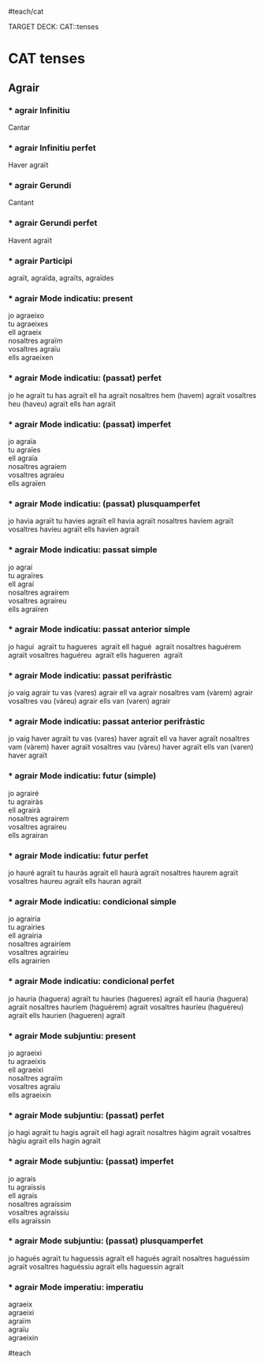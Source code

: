 #teach/cat

TARGET DECK: CAT::tenses


# CAT tenses

## Agrair
### * agrair Infinitiu 
Cantar
<!--ID: 1634484306343-->

### * agrair Infinitiu perfet 
Haver agraït
<!--ID: 1634484306351-->

### * agrair Gerundi 
Cantant
<!--ID: 1634484306358-->

### * agrair Gerundi perfet  
Havent agraït
<!--ID: 1634484306366-->

### * agrair Participi  
agraït, agraïda, agraïts, agraïdes
<!--ID: 1634484306374-->

### * agrair Mode indicatiu: present 
jo agraeixo  
tu agraeixes  
ell agraeix  
nosaltres agraïm  
vosaltres agraïu  
ells agraeixen
<!--ID: 1634484306381-->

### * agrair Mode indicatiu: (passat) perfet 
jo he agraït
tu has agraït
ell ha agraït
nosaltres hem (havem) agraït
vosaltres heu (haveu) agraït
ells han agraït
<!--ID: 1634484306389-->

### * agrair Mode indicatiu: (passat) imperfet 

jo agraïa  
tu agraïes  
ell agraïa  
nosaltres agraíem  
vosaltres agraíeu  
ells agraïen
<!--ID: 1634484306397-->

### * agrair Mode indicatiu: (passat) plusquamperfet 
jo havia agraït
tu havies agraït
ell havia agraït
nosaltres havíem agraït
vosaltres havíeu agraït
ells havien agraït
<!--ID: 1634484306404-->

### * agrair Mode indicatiu: passat simple 
jo agraí  
tu agraïres  
ell agraí  
nosaltres agraírem  
vosaltres agraíreu  
ells agraïren
<!--ID: 1634484306412-->

### * agrair Mode indicatiu: passat anterior simple 
jo haguí   agraït
tu hagueres   agraït
ell hagué   agraït
nosaltres haguérem   agraït
vosaltres haguéreu   agraït
ells hagueren   agraït
<!--ID: 1634484306419-->

### * agrair Mode indicatiu: passat perifràstic 
jo vaig agrair
tu vas (vares) agrair
ell va agrair
nosaltres vam (vàrem) agrair
vosaltres vau (vàreu) agrair
ells van (varen) agrair
<!--ID: 1634484306427-->

### * agrair Mode indicatiu: passat anterior perifràstic 
jo vaig haver agraït
tu vas (vares) haver agraït
ell va haver agraït
nosaltres vam (vàrem) haver agraït
vosaltres vau (vàreu) haver agraït
ells van (varen) haver agraït
<!--ID: 1634484306435-->

### * agrair Mode indicatiu: futur (simple) 
jo agrairé  
tu agrairàs  
ell agrairà  
nosaltres agrairem  
vosaltres agraireu  
ells agrairan
<!--ID: 1634484306442-->

### * agrair Mode indicatiu: futur perfet 
jo hauré agraït
tu hauràs agraït
ell haurà agraït
nosaltres haurem agraït
vosaltres haureu agraït
ells hauran agraït
<!--ID: 1634484306450-->

### * agrair Mode indicatiu: condicional simple 
jo agrairia  
tu agrairies  
ell agrairia  
nosaltres agrairíem  
vosaltres agrairíeu  
ells agrairien
<!--ID: 1634484306458-->

### * agrair Mode indicatiu: condicional perfet 
jo hauria (haguera) agraït
tu hauries (hagueres) agraït
ell hauria (haguera) agraït
nosaltres hauríem (haguérem) agraït
vosaltres hauríeu (haguéreu) agraït
ells haurien (hagueren) agraït
<!--ID: 1634484306465-->

### * agrair Mode subjuntiu: present 
jo agraeixi  
tu agraeixis  
ell agraeixi  
nosaltres agraïm  
vosaltres agraïu  
ells agraeixin
<!--ID: 1634484306473-->

### * agrair Mode subjuntiu: (passat) perfet 
jo hagi  agraït
tu hagis  agraït
ell hagi  agraït
nosaltres hàgim  agraït
vosaltres hàgiu  agraït
ells hagin agraït
<!--ID: 1634484306481-->

### * agrair Mode subjuntiu: (passat) imperfet 
jo agraís  
tu agraïssis  
ell agraís  
nosaltres agraíssim  
vosaltres agraíssiu  
ells agraïssin
<!--ID: 1634484306489-->

### * agrair Mode subjuntiu: (passat) plusquamperfet 
jo hagués   agraït
tu haguessis   agraït
ell hagués   agraït
nosaltres haguéssim   agraït
vosaltres haguéssiu   agraït
ells haguessin agraït
<!--ID: 1634484306497-->

### * agrair Mode imperatiu: imperatiu 

agraeix  
agraeixi  
agraïm  
agraïu  
agraeixin
<!--ID: 1634484306505-->

#teach